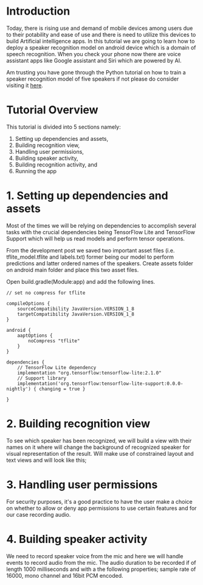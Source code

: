 # Introduction
Today, there is rising use and demand of mobile devices among users due to their potability and ease of use and there is need to utilize this devices to build Artificial intelligence apps. In this tutorial we are going to learn how to deploy a speaker recognition model on android device which is a domain of speech recognition. When you check your phone now there are voice assistant apps like Google assistant and Siri which are powered by AI.

Am trusting you have gone through the Python tutorial on how to train a speaker recognition model of five speakers if not please do consider visiting it [here]().

# Tutorial Overview
This tutorial is divided into 5 sections namely:
1. Setting up dependencies and assets, 
2. Building recognition view,
3. Handling user permissions,
4. Building speaker activity,
5. Building recognition activity, and
6. Running the app

# 1. Setting up dependencies and assets
Most of the times we will be relying on dependencies to accomplish several tasks with the crucial dependencies being TensorFlow Lite and TensorFlow Support which will help us read models and perform tensor operations.

From the development post we saved two important asset files (i.e. tflite_model.tflite and labels.txt) former being our model to perform predictions and latter ordered names of the speakers. Create assets folder on android main folder and place this two asset files.

Open build.gradle(Module:app) and add the following lines. 
```
// set no compress for tflite

compileOptions {
    sourceCompatibility JavaVersion.VERSION_1_8
    targetCompatibility JavaVersion.VERSION_1_8
}

android {
    aaptOptions {
        noCompress "tflite"
    }
}

dependencies {
    // TensorFlow Lite dependency
    implementation "org.tensorflow:tensorflow-lite:2.1.0"
    // Support library
    implementation('org.tensorflow:tensorflow-lite-support:0.0.0-nightly') { changing = true }

}

```

# 2. Building recognition view
To see which speaker has been recognized, we will build a view with their names on it where will change the background of recognized speaker for visual representation of the result. Will make use of constrained layout and text views and will look like this;

# 3. Handling user permissions
For security purposes, it's a good practice to have the user make a choice on whether to allow or deny app permissions to use certain features and for our case recording audio.

# 4. Building speaker activity
We need to record speaker voice from the mic and here we will handle events to record audio from the mic. The audio duration to be recorded if of length 1000 milliseconds and with a the following properties; sample rate of 16000, mono channel and 16bit PCM encoded.


